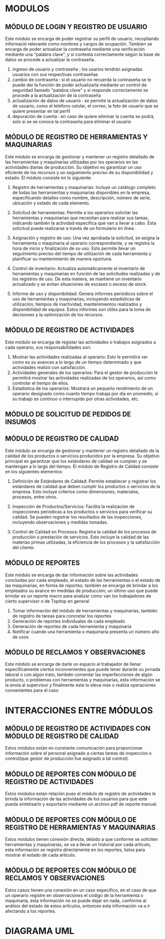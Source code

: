 # MODULOS 

## MÓDULO DE LOGIN Y REGISTRO DE USUARIO 

Este módulo se encarga de poder registrar su perfil de usuario, recopliando informació relevante como nombres y cargos de ocupación. Tambien se encarga de poder actualizar la contraseña mediante una verificación mediante una "palabra clave", y si contesta correctamente según la base de datos se procede a actualizar la contraseña. 
1. ingreso de usuario y contraseña : los usarios tendrán asignadas usuarios con sus respectivas contraseñas
2. cambio de contraseña : si el usuario no recuerda la contraseña se le puede dar la función de poder actualizarla mediante un control de seguridad llamado "palabra clave" y si responde correctamente se procede a la actualización de la contraseña
3. actualización de datos de usuario :  se permite la actualización de datos de usuario, como el telefono celular, el correo, la foto de usuario que se quiere presentar en tal perfil
4. depuración de cuenta : en caso de quiere eliminar la cuenta se podrá, solo si se se conoce la contraseña para eliminar el usuario  

## MÓDULO DE REGISTRO DE HERRAMIENTAS Y MAQUINARIAS
Este módulo se encarga de gestionar y mantener un registro detallado de las herramientas y maquinarias utilizadas por los operarios en las actividades diarias de producción. Su objetivo es garantizar un uso eficiente de los recursos y un seguimiento preciso de su disponibilidad y estado. El módulo consiste en lo siguiente:

1. Registro de herramientas y maquinarias: Incluye un catálogo completo de todas las herramientas y maquinarias disponibles en la empresa, especificando detalles como nombre, descripción, número de serie, ubicación y estado de cada elemento.

2. Solicitud de herramientas: Permite a los operarios solicitar las herramientas y maquinarias que necesitan para realizar sus tareas, indicando también la actividad específica que van a llevar a cabo. Esta solicitud puede realizarse a través de un formulario en línea .

3. Asignación y registro de uso: Una vez aprobada la solicitud, se asigna la herramienta o maquinaria al operario correspondiente, y se registra la hora de inicio y finalización de su uso. Esto permite llevar un seguimiento preciso del tiempo de utilización de cada herramienta y planificar su mantenimiento de manera oportuna.

4. Control de inventario: Actualiza automáticamente el inventario de herramientas y maquinarias en función de las solicitudes realizadas y de los registros de uso. De esta manera, se mantiene un inventario actualizado y se evitan situaciones de escasez o exceso de stock.

5. Informe de uso y disponibilidad: Genera informes periódicos sobre el uso de herramientas y maquinarias, incluyendo estadísticas de utilización, tiempos de inactividad, mantenimientos realizados y disponibilidad de equipos. Estos informes son útiles para la toma de decisiones y la optimización de los recursos.

## MÓDULO DE REGISTRO DE ACTIVIDADES
Este módulo se encarga de registar las actividades o trabajos asignados a cada operario, sus responsabilidades son:
1. Mostrar las actividades realizadas al operario: Esto le permitirá ver como es su avances a lo largo de un tiempo determinado y que actividades realizó con satisfacción.
2. Actividades generales de los operarios: Para el gestor de producción le permitirá mostrar las actividades realizadas de los operarios, así como controlar el tiempo de ellos.
3. Estadistica de los operarios: Mostrará un pequeño rendimiento de un operario designado como cuanto tiempo trabaja por día en promedio, si su trabajo es continuo o interrupido por otras actividades, etc.

## MÓDULO DE SOLICITUD DE PEDIDOS DE INSUMOS 

## MÓDULO DE REGISTRO DE CALIDAD

Este módulo se encarga de gestionar y mantener un registro detallado de la calidad de los productos o servicios producidos por la empresa. Su objetivo principal es garantizar que los estándares de calidad se cumplan y se mantengan a lo largo del tiempo. El módulo de Registro de Calidad consiste en los siguientes elementos:

1. Definición de Estándares de Calidad:
Permite establecer y registrar los estándares de calidad que deben cumplir los productos o servicios de la empresa. Esto incluye criterios como dimensiones, materiales, procesos, entre otros.

2. Inspección de Productos/Servicios:
Facilita la realización de inspecciones periódicas a los productos o servicios para verificar su calidad. Se pueden registrar los resultados de las inspecciones, incluyendo observaciones y medidas tomadas.

3. Control de Calidad en Procesos:
Registra la calidad de los procesos de producción o prestación de servicios. Esto incluye la calidad de las materias primas utilizadas, la eficiencia de los procesos y la satisfacción del cliente.



## MÓDULO DE REPORTES 

Este módulo se encarga de dar información sobre las actividades concluidas por cada empleado, el estado de las herramientas o el estado de las maquinarias, en forma de reportes; también se encarga de brindar a los empleados su avance en medidas de producción; un último uso que puede brindar es un reporte macro para analizar cómo van los trabajadores de cierto supervisor o de Topitop en general
1. Tomar información del módulo de herramientas y maquinarias, también de registro de tareas para concretar los reportes
2. Generación de reportes individuales de cada empleado
3. Generación de reportes de cada herramienta y maquinaria
4. Notificar cuando una herramienta o maquinaria presenta un número alto de usos

## MÓDULO DE RECLAMOS Y OBSERVACIONES 

Este módulo se encarga de darle un espacio al trabajador de llenar específicamente ciertos inconvenientes que puede tener durante su jornada laboral o con algún trato, también comentar las imperfecciones de algún producto, o problemas con herramientas y maquinarias, esta información se la envía al supervisor y finalmente este lo eleva más o realiza operaciones convenientes para el caso



# INTERACCIONES ENTRE MÓDULOS 

## MÓDULO DE REGISTRO DE ACTIVIDADES CON MÓDULO DE REGISTRO DE CALIDAD
Estos módulos están en constante comunicación para proporcionar información sobre el personal asignado a ciertas tareas de inspección o control(que gestor de producción fue asignado a tal control).

## MÓDULO DE REPORTES CON MÓDULO DE REGISTRO DE ACTIVIDADES
Estos módulos estan relación pues el módulo de registro de actividades le brinda la información de las actividades de los usuarios para que este pueda sintetisarlo y exportarlo mediante un archivo pdf de reporte manual.

## MÓDULO DE REPORTES CON MÓDULO DE REGISTRO DE HERRAMIENTAS Y MAQUINARIAS
Estos módulos tienen conexión directa, debido a que conforme se soliciten herramientas y maquinarias, se va a llevar un historial por cada artículo, esta información se registra directamente en los reportes, listos para mostrar el estado de cada artículo.

## MÓDULO DE REPORTES CON MÓDULO DE RECLAMOS Y OBSERVACIONES
Estos casos tienen una conexión en un caso específico, en el caso de que un operario registre en observaciones el código de la herramienta o maquinaria, esta información no se puede dejar en nada, conforme al análisis del estado de estos artículos, entonces esta información va a ir afectando a los reportes.

# DIAGRAMA UML
